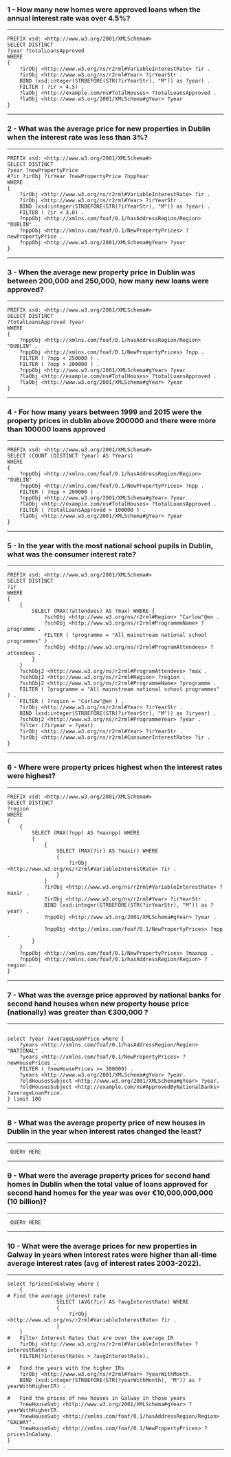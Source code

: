 ### 1 - How many new homes were approved loans when the annual interest rate was over 4.5%?

---

```
PREFIX xsd: <http://www.w3.org/2001/XMLSchema#>
SELECT DISTINCT
?year ?totalLoansApproved
WHERE
{
    ?irObj <http://www.w3.org/ns/r2rml#VariableInterestRate> ?ir .
    ?irObj <http://www.w3.org/ns/r2rml#Year> ?irYearStr .
    BIND (xsd:integer(STRBEFORE(STR(?irYearStr), "M")) as ?year) .
    FILTER ( ?ir > 4.5) .
    ?laObj <http://example.com/ns#TotalHouses> ?totalLoansApproved .
    ?laObj <http://www.w3.org/2001/XMLSchema#gYear> ?year
}
```

---

### 2 - What was the average price for new properties in Dublin when the interest rate was less than 3%?

---

```
PREFIX xsd: <http://www.w3.org/2001/XMLSchema#>
SELECT DISTINCT
?year ?newPropertyPrice
#?ir ?irObj ?irYear ?newPropertyPrice ?nppYear
WHERE
{
    ?irObj <http://www.w3.org/ns/r2rml#VariableInterestRate> ?ir .
    ?irObj <http://www.w3.org/ns/r2rml#Year> ?irYearStr .
    BIND (xsd:integer(STRBEFORE(STR(?irYearStr), "M")) as ?year) .
    FILTER ( ?ir < 3.0) .
    ?nppObj <http://xmlns.com/foaf/0.1/hasAddressRegion/Region> "DUBLIN" .
    ?nppObj <http://xmlns.com/foaf/0.1/NewPropertyPrices> ?newPropertyPrice .
    ?nppObj <http://www.w3.org/2001/XMLSchema#gYear> ?year
}

```

---

### 3 - When the average new property price in Dublin was between 200,000 and 250,000, how many new loans were approved?

---

```
PREFIX xsd: <http://www.w3.org/2001/XMLSchema#>
SELECT DISTINCT
?totalLoansApproved ?year
WHERE
{
    ?nppObj <http://xmlns.com/foaf/0.1/hasAddressRegion/Region> "DUBLIN" .
    ?nppObj <http://xmlns.com/foaf/0.1/NewPropertyPrices> ?npp .
    FILTER ( ?npp < 250000 ) .
    FILTER ( ?npp > 200000 ) .
    ?nppObj <http://www.w3.org/2001/XMLSchema#gYear> ?year .
    ?laObj <http://example.com/ns#TotalHouses> ?totalLoansApproved .
    ?laObj <http://www.w3.org/2001/XMLSchema#gYear> ?year
}
```

---

### 4 - For how many years between 1999 and 2015 were the property prices in dublin above 200000 and there were more than 100000 loans approved

---

```
PREFIX xsd: <http://www.w3.org/2001/XMLSchema#>
SELECT (COUNT (DISTINCT ?year) AS ?Years)
WHERE
{
    ?nppObj <http://xmlns.com/foaf/0.1/hasAddressRegion/Region> "DUBLIN" .
    ?nppObj <http://xmlns.com/foaf/0.1/NewPropertyPrices> ?npp .
    FILTER ( ?npp > 200000 ) .
    ?nppObj <http://www.w3.org/2001/XMLSchema#gYear> ?year .
    ?laObj <http://example.com/ns#TotalHouses> ?totalLoansApproved .
    FILTER ( ?totalLoansApproved > 100000 ) .
    ?laObj <http://www.w3.org/2001/XMLSchema#gYear> ?year
}
```

---

### 5 - In the year with the most national school pupils in Dublin, what was the consumer interest rate?

---

```
PREFIX xsd: <http://www.w3.org/2001/XMLSchema#>
SELECT DISTINCT
?ir
WHERE
{
    {
        SELECT (MAX(?attendees) AS ?max) WHERE {
            ?schObj <http://www.w3.org/ns/r2rml#Region> "Carlow"@en .
            ?schObj <http://www.w3.org/ns/r2rml#ProgrammeName> ?programme .
            FILTER ( ?programme = "All mainstream national school programmes" ) .
            ?schObj <http://www.w3.org/ns/r2rml#ProgramAttendees> ?attendees .
        }
    }
    ?schObj2 <http://www.w3.org/ns/r2rml#ProgramAttendees> ?max .
    ?schObj2 <http://www.w3.org/ns/r2rml#Region> ?region .
    ?schObj2 <http://www.w3.org/ns/r2rml#ProgrammeName> ?programme .
    FILTER ( ?programme = "All mainstream national school programmes" ) .
    FILTER ( ?region = "Carlow"@en ) .
    ?irObj <http://www.w3.org/ns/r2rml#Year> ?irYearStr .
    BIND (xsd:integer(STRBEFORE(STR(?irYearStr), "M")) as ?iryear) .
    ?schObj2 <http://www.w3.org/ns/r2rml#ProgrammeYear> ?year .
    filter (?iryear = ?year)
    ?irObj <http://www.w3.org/ns/r2rml#Year> ?irYearStr .
    ?irObj <http://www.w3.org/ns/r2rml#ConsumerInterestRate> ?ir .
}
```

---

### 6 - Where were property prices highest when the interest rates were highest?

---

```
PREFIX xsd: <http://www.w3.org/2001/XMLSchema#>
SELECT DISTINCT
?region
WHERE
{
    {
        SELECT (MAX(?npp) AS ?maxnpp) WHERE
        {
            {
                SELECT (MAX(?ir) AS ?maxir) WHERE
                {
                    ?irObj <http://www.w3.org/ns/r2rml#VariableInterestRate> ?ir .
                }
            }
            ?irObj <http://www.w3.org/ns/r2rml#VariableInterestRate> ?maxir .
            ?irObj <http://www.w3.org/ns/r2rml#Year> ?irYearStr .
            BIND (xsd:integer(STRBEFORE(STR(?irYearStr), "M")) as ?year) .
            ?nppObj <http://www.w3.org/2001/XMLSchema#gYear> ?year .

            ?nppObj <http://xmlns.com/foaf/0.1/NewPropertyPrices> ?npp .
        }
    }
    ?nppObj <http://xmlns.com/foaf/0.1/NewPropertyPrices> ?maxnpp .
    ?nppObj <http://xmlns.com/foaf/0.1/hasAddressRegion/Region> ?region .
}
```

---

### 7 - What was the average price approved by national banks for second hand houses when new property house price (nationally) was greater than €300,000 ?

---

```

select ?year ?averageLoanPrice where {
    ?years <http://xmlns.com/foaf/0.1/hasAddressRegion/Region> "NATIONAL" .
    ?years <http://xmlns.com/foaf/0.1/NewPropertyPrices> ?newHousePrices .
    FILTER ( ?newHousePrices >= 300000) .
    ?years <http://www.w3.org/2001/XMLSchema#gYear> ?year.
    ?oldHousesSubject <http://www.w3.org/2001/XMLSchema#gYear> ?year.
    ?oldHousesSubject <http://example.com/ns#ApprovedByNationalBanks> ?averageLoanPrice.
} limit 100

```

---

### 8 - What was the average property price of new houses in Dublin in the year when interest rates changed the least?

---

```
 QUERY HERE
```

---

### 9 - What were the average property prices for second hand homes in Dublin when the total value of loans approved for second hand homes for the year was over €10,000,000,000 (10 billion)?

---

```
 QUERY HERE
```

---

### 10 - What were the average prices for new properties in Galway in years when interest rates were higher than all-time average interest rates (avg of interest rates 2003-2022).

---

```
select ?pricesInGalway where { 
	{
# Find the average interest rate
                SELECT (AVG(?ir) AS ?avgInterestRate) WHERE
                {
                    ?irObj <http://www.w3.org/ns/r2rml#VariableInterestRate> ?ir .
                }
    }
#   Filter Interest Rates that are over the average IR
    ?irObj <http://www.w3.org/ns/r2rml#VariableInterestRate> ?interestRates .
    FILTER(?interestRates > ?avgInterestRate).
    
#   Find the years with the higher IRs 
	?irObj <http://www.w3.org/ns/r2rml#Year> ?yearWithMonth.
    BIND (xsd:integer(STRBEFORE(STR(?yearWithMonth), "M")) as ?yearWithHigherIR) .
    
#   Find the prices of new houses in Galway in those years    
    ?newHouseSubj <http://www.w3.org/2001/XMLSchema#gYear> ?yearWithHigherIR.
    ?newHouseSubj <http://xmlns.com/foaf/0.1/hasAddressRegion/Region> "GALWAY".
    ?newHouseSubj <http://xmlns.com/foaf/0.1/NewPropertyPrices> ?pricesInGalway.    
}   
```

---
